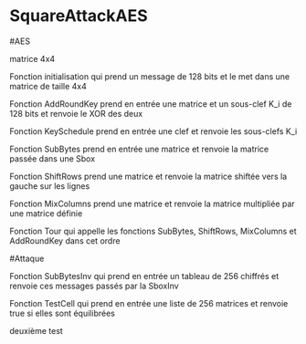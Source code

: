 # SquareAttackAES

#AES

matrice 4x4

Fonction initialisation qui prend un message de 128 bits et le met dans une matrice de taille 4x4

Fonction AddRoundKey prend en entrée une matrice et un sous-clef K_i de 128 bits et renvoie le XOR des deux

Fonction KeySchedule prend en entrée une clef et renvoie les sous-clefs K_i   

Fonction SubBytes prend en entrée une matrice et renvoie la matrice passée dans une Sbox

Fonction ShiftRows prend une matrice et renvoie la matrice shiftée vers la gauche sur les lignes

Fonction MixColumns prend une matrice et renvoie la matrice multipliée par une matrice définie 

Fonction Tour qui appelle les fonctions SubBytes, ShiftRows, MixColumns et AddRoundKey dans cet ordre

#Attaque

Fonction SubBytesInv qui prend en entrée un tableau de 256 chiffrés et renvoie ces messages passés par la SboxInv

Fonction TestCell qui prend en entrée une liste de 256 matrices et renvoie true si elles sont équilibrées

deuxième test
